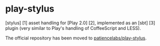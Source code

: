 play-stylus
===========

[stylus] [1] asset handling for [Play 2.0] [2], implemented as an [sbt] [3]
plugin (very similar to Play's handling of CoffeeScript and LESS).

The official repository has been moved to [patiencelabs/play-stylus](https://github.com/patiencelabs/play-stylus).

